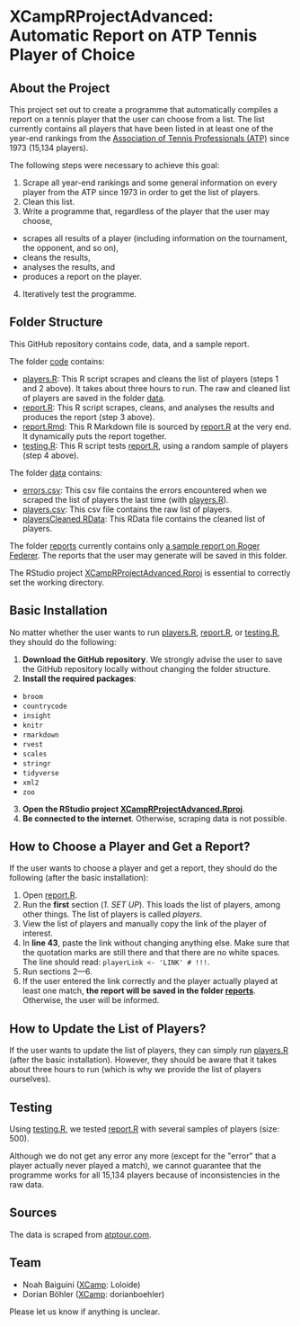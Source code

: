 # XCampRProjectAdvanced: Automatic Report on ATP Tennis Player of Choice

## About the Project
This project set out to create a programme that automatically compiles a report on a tennis player that the user can choose from a list. The list currently contains all players that have been listed in at least one of the year-end rankings from the [Association of Tennis Professionals (ATP)](https://www.atptour.com/en/) since 1973 (15,134 players).

The following steps were necessary to achieve this goal:

1. Scrape all year-end rankings and some general information on every player from the ATP since 1973 in order to get the list of players.
2. Clean this list.
3. Write a programme that, regardless of the player that the user may choose,
  * scrapes all results of a player (including information on the tournament, the opponent, and so on),
  * cleans the results,
  * analyses the results, and
  * produces a report on the player.
4. Iteratively test the programme.

## Folder Structure
This GitHub repository contains code, data, and a sample report.

The folder [code](code) contains:
  * [players.R](code/players.R): This R script scrapes and cleans the list of players (steps 1 and 2 above). It takes about three hours to run. The raw and cleaned list of players are saved in the folder [data](data).
  * [report.R](code/report.R): This R script scrapes, cleans, and analyses the results and produces the report (step 3 above).
  * [report.Rmd](code/report.Rmd): This R Markdown file is sourced by [report.R](code/report.R) at the very end. It dynamically puts the report together.
  * [testing.R](code/testing.R): This R script tests [report.R](code/report.R), using a random sample of players (step 4 above).

The folder [data](data) contains:
  * [errors.csv](data/errors.csv): This csv file contains the errors encountered when we scraped the list of players the last time (with [players.R](code/players.R)).
  * [players.csv](data/players.csv): This csv file contains the raw list of players.
  * [playersCleaned.RData](data/playersCleaned.RData): This RData file contains the cleaned list of players.

The folder [reports](reports) currently contains only [a sample report on Roger Federer](reports/sampleReportRogerFedererMay2023.pdf). The reports that the user may generate will be saved in this folder.

The RStudio project [XCampRProjectAdvanced.Rproj](XCampRProjectAdvanced.Rproj) is essential to correctly set the working directory.

## Basic Installation
No matter whether the user wants to run [players.R](code/players.R), [report.R](code/report.R), or [testing.R](code/testing.R), they should do the following:
1. **Download the GitHub repository**. We strongly advise the user to save the GitHub repository locally without changing the folder structure.
2. **Install the required packages**:
  * `broom`
  * `countrycode`
  * `insight`
  * `knitr`
  * `rmarkdown`
  * `rvest`
  * `scales`
  * `stringr`
  * `tidyverse`
  * `xml2`
  * `zoo`
3. **Open the RStudio project [XCampRProjectAdvanced.Rproj](XCampRProjectAdvanced.Rproj)**.
4. **Be connected to the internet**. Otherwise, scraping data is not possible.

## How to Choose a Player and Get a Report?
If the user wants to choose a player and get a report, they should do the following (after the basic installation):
1. Open [report.R](code/report.R).
2. Run the **first** section (*1. SET UP*). This loads the list of players, among other things. The list of players is called *players*.
3. View the list of players and manually copy the link of the player of interest.
4. In **line 43**, paste the link without changing anything else. Make sure that the quotation marks are still there and that there are no white spaces. The line should read: `playerLink <- 'LINK' # !!!`.
5. Run sections 2—6.
6. If the user entered the link correctly and the player actually played at least one match, **the report will be saved in the folder [reports](reports)**. Otherwise, the user will be informed.

## How to Update the List of Players?
If the user wants to update the list of players, they can simply run [players.R](code/players.R) (after the basic installation). However, they should be aware that it takes about three hours to run (which is why we provide the list of players ourselves).

## Testing
Using [testing.R](code/testing.R), we tested [report.R](code/report.R) with several samples of players (size: 500).

Although we do not get any error any more (except for the "error" that a player actually never played a match), we cannot guarantee that the programme works for all 15,134 players because of inconsistencies in the raw data.

## Sources
The data is scraped from [atptour.com](https://www.atptour.com/en/).

## Team
* Noah Baiguini ([XCamp](https://codingxcamp.com): Loloide)
* Dorian Böhler ([XCamp](https://codingxcamp.com): dorianboehler)

Please let us know if anything is unclear.


